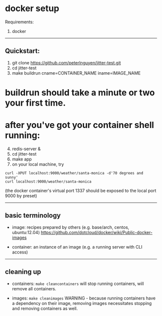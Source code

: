 docker setup
============

Requirements:
1. docker

-----------
Quickstart:
-----------

1. git clone https://github.com/peterlnguyen/jitter-test.git
2. cd jitter-test
3. make buildrun cname=CONTAINER_NAME iname=IMAGE_NAME
# buildrun should take a minute or two your first time.
# after you've got your container shell running:
4. redis-server &
5. cd jitter-test
6. make app
7. on your local machine, try

```
curl -XPUT localhost:9000/weather/santa-monica -d'70 degrees and sunny'
curl localhost:9000/weather/santa-monica
```

(the docker container's virtual port 1337 should be exposed to the local port 9000 by preset)

-----------------
basic terminology
-----------------

- image: recipes prepared by others (e.g. base/arch, centos, ubuntu:12.04)
  https://github.com/dotcloud/docker/wiki/Public-docker-images

- container: an instance of an image (e.g. a running server with CLI access)

-----------
cleaning up
-----------

- containers: `make cleancontainers`
  will stop running containers, will remove all containers.

- images: `make cleanimages`
  WARNING - because running containers have a dependency on their image, removing images
  necessitates stopping and removing containers as well.





